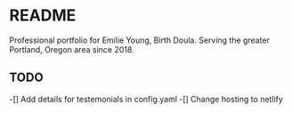 # README

Professional portfolio for Emilie Young, Birth Doula. Serving the greater Portland, Oregon area since 2018.

## TODO

-[] Add details for testemonials in config.yaml
-[] Change hosting to netlify
